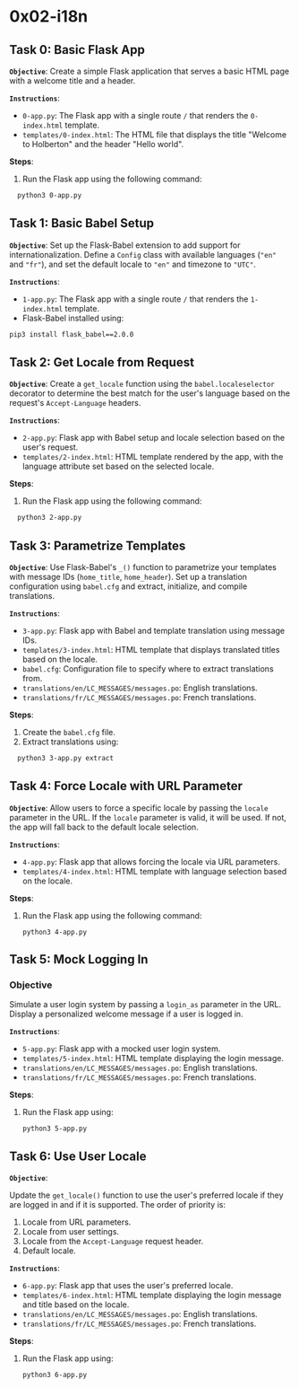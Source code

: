 # 0x02-i18n

## Task 0: Basic Flask App

**`Objective`**:
Create a simple Flask application that serves a basic HTML page with a welcome title and a header.

**`Instructions`**:

- `0-app.py`: The Flask app with a single route `/` that renders the `0-index.html` template.
- `templates/0-index.html`: The HTML file that displays the title "Welcome to Holberton" and the header "Hello world".

**Steps**:

1. Run the Flask app using the following command:

  ```bash
    python3 0-app.py
  ```

## Task 1: Basic Babel Setup

**`Objective`**:
Set up the Flask-Babel extension to add support for internationalization. Define a `Config` class with available languages (`"en"` and `"fr"`), and set the default locale to `"en"` and timezone to `"UTC"`.

**`Instructions`**:

- `1-app.py`: The Flask app with a single route `/` that renders the `1-index.html` template.
- Flask-Babel installed using:

```bash
pip3 install flask_babel==2.0.0
```

## Task 2: Get Locale from Request

**`Objective`**:
Create a `get_locale` function using the `babel.localeselector` decorator to determine the best match for the user's language based on the request's `Accept-Language` headers.

**`Instructions`**:

- `2-app.py`: Flask app with Babel setup and locale selection based on the user's request.
- `templates/2-index.html`: HTML template rendered by the app, with the language attribute set based on the selected locale.

**Steps**:

1. Run the Flask app using the following command:

  ```bash
    python3 2-app.py
  ```

## Task 3: Parametrize Templates

**`Objective`**:
Use Flask-Babel's `_()` function to parametrize your templates with message IDs (`home_title`, `home_header`). Set up a translation configuration using `babel.cfg` and extract, initialize, and compile translations.

**`Instructions`**:

- `3-app.py`: Flask app with Babel and template translation using message IDs.
- `templates/3-index.html`: HTML template that displays translated titles based on the locale.
- `babel.cfg`: Configuration file to specify where to extract translations from.
- `translations/en/LC_MESSAGES/messages.po`: English translations.
- `translations/fr/LC_MESSAGES/messages.po`: French translations.

**Steps**:

1. Create the `babel.cfg` file.
2. Extract translations using:

  ```bash
    python3 3-app.py extract
  ```

## Task 4: Force Locale with URL Parameter

**`Objective`**:
Allow users to force a specific locale by passing the `locale` parameter in the URL. If the `locale` parameter is valid, it will be used. If not, the app will fall back to the default locale selection.

**`Instructions`**:

- `4-app.py`: Flask app that allows forcing the locale via URL parameters.
- `templates/4-index.html`: HTML template with language selection based on the locale.

**Steps**:

1. Run the Flask app using the following command:

   ```python3
   python3 4-app.py
   ```

## Task 5: Mock Logging In

### Objective

Simulate a user login system by passing a `login_as` parameter in the URL. Display a personalized welcome message if a user is logged in.

**`Instructions`**:

- `5-app.py`: Flask app with a mocked user login system.
- `templates/5-index.html`: HTML template displaying the login message.
- `translations/en/LC_MESSAGES/messages.po`: English translations.
- `translations/fr/LC_MESSAGES/messages.po`: French translations.

**Steps**:

1. Run the Flask app using:

   ```python3
   python3 5-app.py
   ```

## Task 6: Use User Locale

**`Objective`**:

Update the `get_locale()` function to use the user's preferred locale if they are logged in and if it is supported. The order of priority is:

1. Locale from URL parameters.
2. Locale from user settings.
3. Locale from the `Accept-Language` request header.
4. Default locale.

**`Instructions`**:

- `6-app.py`: Flask app that uses the user's preferred locale.
- `templates/6-index.html`: HTML template displaying the login message and title based on the locale.
- `translations/en/LC_MESSAGES/messages.po`: English translations.
- `translations/fr/LC_MESSAGES/messages.po`: French translations.

**Steps**:

1. Run the Flask app using:

   ```bash
   python3 6-app.py
   ```
